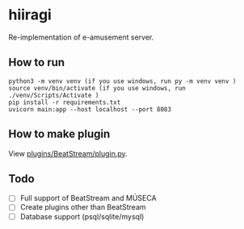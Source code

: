# hiiragi

Re-implementation of e-amusement server.

## How to run

```
python3 -m venv venv (if you use windows, run py -m venv venv )
source venv/bin/activate (if you use windows, run ./venv/Scripts/Activate )
pip install -r requirements.txt
uvicorn main:app --host localhost --port 8083
```

## How to make plugin

View [plugins/BeatStream/plugin.py](./plugins/BeatStream/plugin.py).

## Todo
- [ ] Full support of BeatStream and MÚSECA
- [ ] Create plugins other than BeatStream
- [ ] Database support (psql/sqlite/mysql)
